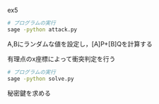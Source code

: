 ex5

```sh
# プログラムの実行
sage -python attack.py
```

A,Bにランダムな値を設定し，[A]P+[B]Qを計算する

有理点のx座標によって衝突判定を行う

```sh
# プログラムの実行
sage -python solve.py
```

秘密鍵を求める
